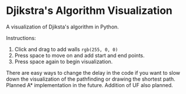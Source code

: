 # Djikstra's Algorithm Visualization
A visualization of Djiksta's algorithm in Python.

Instructions:

1. Click and drag to add walls `rgb(255, 0, 0)`
2. Press space to move on and add start and end points.
3. Press space again to begin visualization.

There are easy ways to change the delay in the code if you 
want to slow down the visualization of the pathfinding or 
drawing the shortest path. Planned A* implementation in 
the future. Addition of UF also planned.
